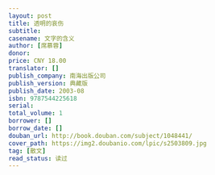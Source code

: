 ```yaml
---
layout: post
title: 透明的哀伤
subtitle:
casename: 文字的含义
author: [席慕蓉]
donor: 
price: CNY 18.00
translator: []
publish_company: 南海出版公司
publish_version: 典藏版
publish_date: 2003-08
isbn: 9787544225618
serial: 
total_volume: 1
borrower: []
borrow_date: []
douban_url: http://book.douban.com/subject/1048441/
cover_path: https://img2.doubanio.com/lpic/s2503809.jpg
tag: [散文]
read_status: 读过
---
```

